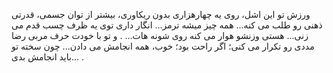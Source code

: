 
ورزش تو این اشل، روی یه چهارهزاری بدون ریکاوری، بیشتر از توان جسمی، قدرتی ذهنی رو طلب می کنه... همه چیز میشه ترمز... انگار داری توی یه ظرف چسب قدم می زنی... هستی وزنشو هوار می کنه روی شونه هات...
.
و تو با خودت حرف مربی رضا مددی رو تکرار می کنی؛
اگر راحت بود؛ خوب، همه انجامش می دادن...
چون سخته تو باید انجامش بدی...
.
